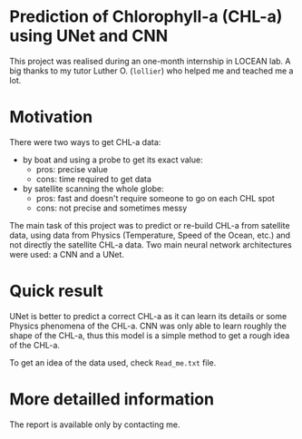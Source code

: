 # Prediction of Chlorophyll-a (CHL-a) using UNet and CNN

This project was realised during an one-month internship in LOCEAN lab. A big thanks to my tutor Luther O. (`lollier`) who helped me and teached me a lot.

# Motivation
There were two ways to get CHL-a data:
- by boat and using a probe to get its exact value:
    - pros: precise value
    - cons: time required to get data
- by satellite scanning the whole globe:
    - pros: fast and doesn't require someone to go on each CHL spot
    - cons: not precise and sometimes messy
 
The main task of this project was to predict or re-build CHL-a from satellite data, using data from Physics (Temperature, Speed of the Ocean, etc.) and not directly the satellite CHL-a data. Two main neural network architectures were used: a CNN and a UNet.

# Quick result
UNet is better to predict a correct CHL-a as it can learn its details or some Physics phenomena of the CHL-a. CNN was only able to learn roughly the shape of the CHL-a, thus this model is a simple method to get a rough idea of the CHL-a.

To get an idea of the data used, check `Read_me.txt` file.

# More detailled information
The report is available only by contacting me. 
